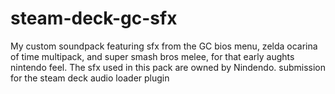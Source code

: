 # steam-deck-gc-sfx
My custom soundpack featuring sfx from the GC bios menu, zelda ocarina of time multipack, and super smash bros melee, for that early aughts nintendo feel. The sfx used in this pack are owned by Nindendo.
submission for the steam deck audio loader plugin
